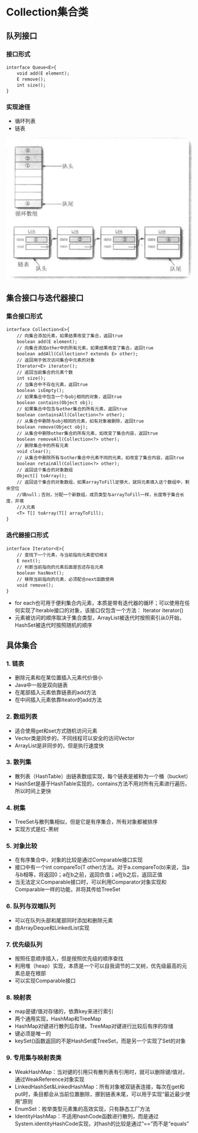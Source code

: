 # Collection集合类

## 队列接口
### 接口形式
```
interface Queue<E>{
    void add(E element);
    E remove();
    int size();
}
```
### 实现途径
* 循环列表
* 链表

![](./img/collection_1.png)

## 集合接口与迭代器接口
### 集合接口形式
```
interface Collection<E>{
    // 向集合添加元素，如果结果改变了集合，返回true
    boolean add(E element);
    // 向集合添加other中的所有元素，如果结果改变了集合，返回true
    boolean addAll(Collection<? extends E> other);
    // 返回用于依次访问集合中元素的对象
    Iterator<E> iterator();
    // 返回当前集合的元素个数
    int size();
    // 当集合中不存在元素，返回true
    boolean isEmpty();
    // 如果集合中包含一个与obj相同的对象，返回true
    boolean contains(Object obj);
    // 如果集合中包含与other集合的所有元素，返回true
    boolean containsAll(Collection<?> other);
    // 从集合中删除与obj相同的元素，如有对象被删除，返回true
    boolean remove(Object obj);
    // 从集合中删除other集合的所有元素，如改变了集合内容，返回true
    boolean removeAll(Collection<?> other); 
    // 删除集合中的所有元素
    void clear();
    // 从集合中删除所有与other集合中元素不同的元素，如改变了集合内容，返回true
    boolean retainAll(Collection<?> other);
    // 返回这个集合的对象数组
    Object[] toArray();
    // 返回这个集合的对象数组，如果arrayToFill足够大，就将元素填入这个数组中，剩余空位         
    //填null；否则，分配一个新数组，成员类型与arrayToFill一样，长度等于集合长度，并填
    //入元素
    <T> T[] toArray(T[] arrayToFill);
}
```
### 迭代器接口形式
```
interface Iterator<E>{
    // 查找下一个元素，与当前指向元素密切相关
    E next();
    // 判断当前指向的元素后面是否还存在元素
    boolean hasNext();
    // 移除当前指向的元素，必须配合next函数使用
    void remove();
}
```
* for each也可用于便利集合内元素，本质是带有迭代器的循环；可以使用在任何实现了Iterable接口的对象，该接口仅包含一个方法： Iterator<E> iterator()
* 元素被访问的顺序取决于集合类型，ArrayList被迭代时按照索引从0开始，HashSet被迭代时按照随机的顺序

## 具体集合
### 1. 链表
* 删除元素和在某位置插入元素代价很小
* Java中一般是双向链表
* 在尾部插入元素依靠链表的add方法
* 在中间插入元素依靠Iteator的add方法
### 2. 数组列表
* 适合使用get和set方式随机访问元素
* Vector类是同步的，不同线程可以安全的访问Vector
* ArrayList是非同步的，但是执行速度快
### 3. 散列集
* 散列表（HashTable）由链表数组实现，每个链表是被称为一个桶（bucket）
* HashSet是基于HashTable实现的，contains方法不用对所有元素进行遍历，所以时间上更快
### 4. 树集
* TreeSet与散列集相似，但是它是有序集合，所有对象都被排序
* 实现方式是红-黑树
### 5. 对象比较
* 在有序集合中，对象的比较是通过Comparable接口实现
* 接口中有一个int compareTo(T other)方法。对于a.compareTo(b)来说，当a与b相等，将返回0；a在b之前，返回负值；a在b之后，返回正值
* 当无法定义Comparable接口时，可以利用Comparator对象实现和Comparable一样的功能，并将其传给TreeSet
### 6. 队列与双端队列
* 可以在队列头部和尾部同时添加和删除元素
* 由ArrayDeque和LinkedList实现
### 7. 优先级队列
* 按照任意顺序插入，但是按照优先级的顺序查找
* 利用堆（heap）实现，本质是一个可以自我调节的二叉树，优先级最高的元素总是在根部
* 可以实现Comparable接口
### 8. 映射表
* map是键/值对存储的，依靠key来进行索引
* 两个通用实现，HashMap和TreeMap
* HashMap对键进行散列后存储，TreeMap对键进行比较后有序的存储
* 键必须是唯一的
* keySet()函数返回的不是HashSet或TreeSet，而是另一个实现了Set的对象
### 9. 专用集与映射表类
* WeakHashMap：当对键的引用只有散列表有引用时，就可以删除键/值对，通过WeakReference对象实现
* LinkedHashSet&LinkedHashMap：所有对象被双链表连接，每次在get和put时，条目都会从当前位置删除，挪到链表末尾，可以用于实现“最近最少使用”原则
* EnumSet：枚举类型元素集的高效实现，只有静态工厂方法
* IdentityHashMap：不适用hashCode函数进行散列，而是通过System.identityHashCode实现，对hash的比较是通过“==”而不是“equals”